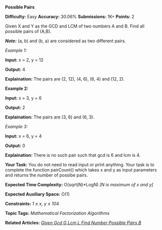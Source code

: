 **Possible Pairs**

**Difficulty:** Easy   **Accuracy:** 30.06%    **Submissions:** 1K+    **Points:** 2

Given X and Y as the GCD and LCM of two numbers A and B. Find all possible pairs of (A,B).

***Note:*** (a, b) and (b, a) are considered as two different pairs.

*Example 1:*

**Input:** x = 2, y = 12

**Output:** 4

**Explaination:** The pairs are (2, 12), (4, 6), (6, 4) and (12, 2).

**Example 2:**

**Input:** x = 3, y = 6

**Output:** 2

**Explaination:** The pairs are (3, 6) and (6, 3).

*Example 3:*

**Input:** x = 6, y = 4

**Output:** 0

**Explaination:** There is no such pair such 
that gcd is 6 and lcm is 4.

**Your Task:**
You do not need to read input or print anything. Your task is to complete the function pairCount() which takes x and y as input parameters and returns the number of possibe pairs.


**Expected Time Complexity:** O(sqrt(N)*LogN)    *[N is maximum of x and y]*

**Expected Auxiliary Space:** O(1)


**Constraints:**
*1 ≤ x, y ≤ 104*

**Topic Tags:**
*Mathematical    Factorization   Algorithms*

**Related Articles:** [*Given Gcd G Lcm L Find Number Possible Pairs B*](https://www.geeksforgeeks.org/given-gcd-g-lcm-l-find-number-possible-pairs-b/)